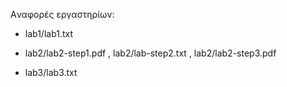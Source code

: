 Aναφορές εργαστηρίων:

* lab1/lab1.txt

* lab2/lab2-step1.pdf , lab2/lab-step2.txt , lab2/lab2-step3.pdf

* lab3/lab3.txt

